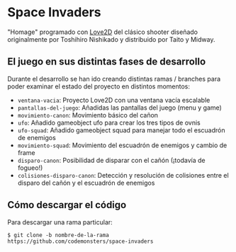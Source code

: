 # Space Invaders

"Homage" programado con [Love2D](https://love2d.org/) del clásico shooter diseñado originalmente por Toshihiro Nishikado y distribuido por Taito y Midway.

## El juego en sus distintas fases de desarrollo

Durante el desarrollo se han ido creando distintas ramas / branches para poder examinar el estado del proyecto en distintos momentos:

* `ventana-vacia`: Proyecto Love2D con una ventana vacía escalable
* `pantallas-del-juego`: Añadidas las pantallas del juego (menu y game)
* `movimiento-canon`: Movimiento básico del cañon
* `ufo`: Añadido gameobject ufo para crear los tres tipos de ovnis
* `ufo-squad`: Añadido gameobject squad para manejar todo el escuadrón de enemigos
* `movimiento-squad`: Movimiento del escuadrón de enemigos y cambio de frame
* `disparo-canon`: Posibilidad de disparar con el cañón (¡todavía de fogueo!)
* `colisiones-disparo-canon`: Detección y resolución de colisiones entre el disparo del cañón y el escuadrón de enemigos

## Cómo descargar el código

Para descargar una rama particular:

`$ git clone -b nombre-de-la-rama https://github.com/codemonsters/space-invaders`
